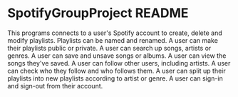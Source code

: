 # SpotifyGroupProject README
This programs connects to a user's Spotify account to create, delete and modify playlists.
Playlists can be named and renamed.
A user can make their playlists public or private.
A user can search up songs, artists or genres.
A user can save and unsave songs or albums.
A user can view the songs they've saved.
A user can follow other users, including artists.
A user can check who they follow and who follows them.
A user can split up their playlists into new playlists according to artist or genre.
A user can sign-in and sign-out from their account.
